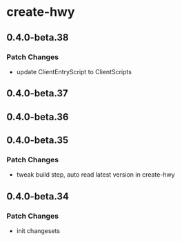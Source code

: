 # create-hwy

## 0.4.0-beta.38

### Patch Changes

- update ClientEntryScript to ClientScripts

## 0.4.0-beta.37

## 0.4.0-beta.36

## 0.4.0-beta.35

### Patch Changes

- tweak build step, auto read latest version in create-hwy

## 0.4.0-beta.34

### Patch Changes

- init changesets
